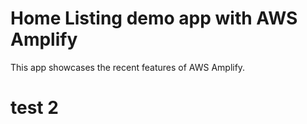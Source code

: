 # Home Listing demo app with AWS Amplify

This app showcases the recent features of AWS Amplify.

# test 2